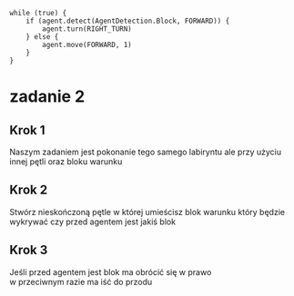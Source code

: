 ```blocks
while (true) {
    if (agent.detect(AgentDetection.Block, FORWARD)) {
        agent.turn(RIGHT_TURN)
    } else {
        agent.move(FORWARD, 1)
    }
}
```
# zadanie 2
## Krok 1
Naszym zadaniem jest pokonanie tego samego labiryntu ale przy użyciu innej pętli oraz bloku warunku

## Krok 2
Stwórz nieskończoną pętle w której umieścisz blok warunku który będzie wykrywać czy przed agentem jest jakiś blok

## Krok 3
Jeśli przed agentem jest blok ma obrócić się w prawo<br>
w przeciwnym razie ma iść do przodu
